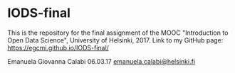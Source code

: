 # IODS-final

This is the repository for the final assignment of the MOOC "Introduction to Open Data Science", University of Helsinki, 2017.
Link to my GitHub page: https://egcmi.github.io/IODS-final/

Emanuela Giovanna Calabi
06.03.17
emanuela.calabi@helsinki.fi